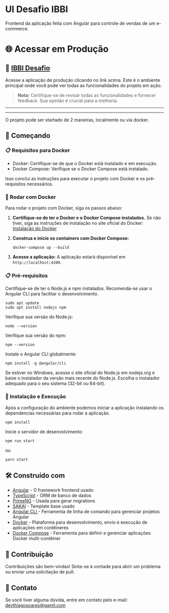 # UI Desafio IBBI

Frontend da aplicação feita com Angular para controle de vendas de um e-commerce.

# 🌐 Acessar em Produção

## 🚀 [IBBI Desafio](https://ibbi-ui.vercel.app)


Acesse a aplicação de produção clicando no link acima. Este é o ambiente principal onde você pode ver todas as funcionalidades do projeto em ação.

> **Nota:** Certifique-se de revisar todas as funcionalidades e fornecer feedback. Sua opinião é crucial para a melhoria.

---
---

O projeto pode ser startado de 2 maneiras, localmente ou via docker.

## 🚀 Começando

### 📋 Requisitos para Docker
- Docker: Certifique-se de que o Docker está instalado e em execução.
- Docker Compose: Verifique se o Docker Compose está instalado.

Isso conclui as instruções para executar o projeto com Docker e os pré-requisitos necessários.

### 🐳 Rodar com Docker
Para rodar o projeto com Docker, siga os passos abaixo:

1. **Certifique-se de ter o Docker e o Docker Compose instalados.** Se não tiver, siga as instruções de instalação no site oficial do Docker: [Instalação do Docker](https://docs.docker.com/get-docker/)

2. **Construa e inicie os containers com Docker Compose:**
    ```
    docker-compose up --build
    ```

3. **Acesse a aplicação:**
   A aplicação estará disponível em `http://localhost:4200`.


### 📋 Pré-requisitos
Certifique-se de ter o Node.js e npm instalados. Recomenda-se usar o Angular CLI para facilitar o desenvolvimento.
```
sudo apt update
sudo apt install nodejs npm
```
Verifique sua versão do Node.js:
```
node --version
```
Verifique sua versão do npm:
```
npm --version
```
Instale o Angular CLI globalmente:

```
npm install -g @angular/cli
```
Se estiver no Windows, acesse o site oficial do Node.js em nodejs.org e baixe o instalador da versão mais recente do Node.js. Escolha o instalador adequado para o seu sistema (32-bit ou 64-bit).

### 🔧 Instalação e Execução
Após a configuração do ambiente podemos iniciar a aplicação instalando os dependencias necessárias para rodar a aplicação.

```
npm install
```

Inicie o servidor de desenvolvimento:

```
npm run start 
```
ou
```
yarn start 
```

## 🛠️ Construído com

* [Angular](https://angular.dev/) - O framework frontend usado
* [TypeScript](https://www.sqlalchemy.org/) - ORM de banco de dados
* [PrimeNG](https://primeng.org/) - Usada para gerar migrations
* [SAKAI](https://sakai.primeng.org/) - Template base usado
* [Angular CLI ](https://angular.dev/tools/cli) - Ferramenta de linha de comando para gerenciar projetos Angular
* [Docker](https://www.docker.com/) - Plataforma para desenvolvimento, envio e execução de aplicações em contêineres
* [Docker Compose](https://docs.docker.com/compose/) - Ferramenta para definir e gerenciar aplicações Docker multi-contêiner

## 🤝 Contribuição
Contribuições são bem-vindas! Sinta-se à vontade para abrir um problema ou enviar uma solicitação de pull.

## 📧 Contato
Se você tiver alguma dúvida, entre em contato pelo e-mail: devthiagosoares@gamil.com
